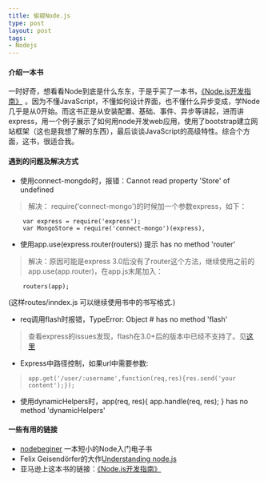 ```yaml
--- 
title: 偷窥Node.js
type: post
layout: post
tags: 
- Nodejs
---
```


#### 介绍一本书
一时好奇，想看看Node到底是什么东东，于是乎买了一本书，<a href="http://www.amazon.cn/gp/product/B008HN793I/ref=as_li_tf_tl?ie=UTF8&camp=536&creative=3200&creativeASIN=B008HN793I&linkCode=as2&tag=ownlinux-23">《Node.js开发指南》</a><img src="http://ir-cn.amazon-adsystem.com/e/ir?t=ownlinux-23&l=as2&o=28&a=B008HN793I" width="1" height="1" border="0" alt="" style="border:none !important; margin:0px !important;" />
 。因为不懂JavaScript，不懂如何设计界面，也不懂什么异步变成，学Node几乎是从0开始。而这书正是从安装配置、基础、事件、异步等讲起，进而讲express，用一个例子展示了如何用node开发web应用，使用了bootstrap建立网站框架（这也是我想了解的东西），最后谈谈JavaScript的高级特性。综合个方面，这书，很适合我。

#### 遇到的问题及解决方式

+ 使用connect-mongdo时，报错：Cannot read property 'Store' of undefined
>解决： require('connect-mongo')的时候加一个参数express，如下：
>
        var express = require('express');
        var MongoStore = require('connect-mongo')(express),
    
+ 使用app.use(express.router(routers)) 提示 has no method 'router'
> 解决：原因可能是express 3.0后没有了router这个方法，继续使用之前的app.use(app.router)，在app.js末尾加入：
>
        routers(app);
>
(这样routes/inndex.js 可以继续使用书中的书写格式.)

+ req调用flash时报错，TypeError: Object #<IncomingMessage> has no method 'flash'
> 查看express的issues发现，flash在3.0+后的版本中已经不支持了。见[这里](https://github.com/visionmedia/express/issues/1170)

+ Express中路径控制，如果url中需要参数:
>     app.get('/user/:username',function(req,res){res.send('your content');});

+ 使用dynamicHelpers时，app(req, res){ app.handle(req, res); } has no method 'dynamicHelpers'

#### 一些有用的链接

+ [nodebeginer](http://www.nodebeginner.org/index-zh-cn.html) 一本短小的Node入门电子书
+ Felix Geisendörfer的大作[Understanding node.js](http://goo.gl/uT9V)
+ 亚马逊上这本书的链接：<a href="http://www.amazon.cn/gp/product/B008HN793I/ref=as_li_tf_tl?ie=UTF8&camp=536&creative=3200&creativeASIN=B008HN793I&linkCode=as2&tag=ownlinux-23">《Node.js开发指南》</a><img src="http://ir-cn.amazon-adsystem.com/e/ir?t=ownlinux-23&l=as2&o=28&a=B008HN793I" width="1" height="1" border="0" alt="" style="border:none !important; margin:0px !important;" />


